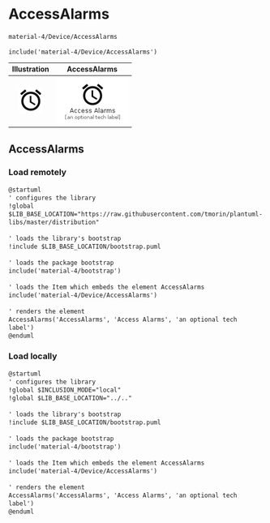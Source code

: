 # AccessAlarms


```text
material-4/Device/AccessAlarms
```

```text
include('material-4/Device/AccessAlarms')
```



| Illustration | AccessAlarms |
| :---: | :---: |
| ![illustration for Illustration](../../material-4/Device/AccessAlarms.png) | ![illustration for AccessAlarms](../../material-4/Device/AccessAlarms.Local.png) |




## AccessAlarms

### Load remotely
```plantuml
@startuml
' configures the library
!global $LIB_BASE_LOCATION="https://raw.githubusercontent.com/tmorin/plantuml-libs/master/distribution"

' loads the library's bootstrap
!include $LIB_BASE_LOCATION/bootstrap.puml

' loads the package bootstrap
include('material-4/bootstrap')

' loads the Item which embeds the element AccessAlarms
include('material-4/Device/AccessAlarms')

' renders the element
AccessAlarms('AccessAlarms', 'Access Alarms', 'an optional tech label')
@enduml
```

### Load locally
```plantuml
@startuml
' configures the library
!global $INCLUSION_MODE="local"
!global $LIB_BASE_LOCATION="../.."

' loads the library's bootstrap
!include $LIB_BASE_LOCATION/bootstrap.puml

' loads the package bootstrap
include('material-4/bootstrap')

' loads the Item which embeds the element AccessAlarms
include('material-4/Device/AccessAlarms')

' renders the element
AccessAlarms('AccessAlarms', 'Access Alarms', 'an optional tech label')
@enduml
```

